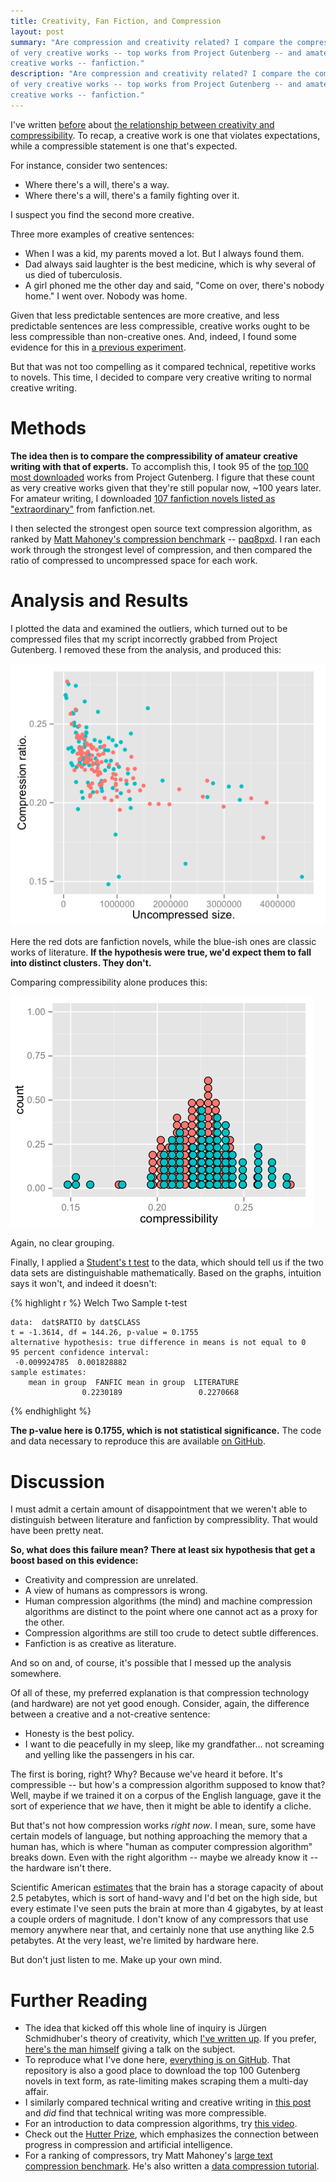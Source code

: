 ```yaml
---
title: Creativity, Fan Fiction, and Compression
layout: post
summary: "Are compression and creativity related? I compare the compressibility
of very creative works -- top works from Project Gutenberg -- and amateur
creative works -- fanfiction."
description: "Are compression and creativity related? I compare the compressibility
of very creative works -- top works from Project Gutenberg -- and amateur
creative works -- fanfiction."
---
```


I've written [before](http://rs.io/2014/03/20/creativity-literature-and-compression.html) about [the relationship between creativity and
compressibility](http://rs.io/2014/02/22/ju%CC%88rgen-schmidhuber-creativity.html). To recap, a creative work is one that violates expectations,
while a compressible statement is one that's expected.

For instance, consider two sentences:

* Where there's a will, there's a way.
* Where there's a will, there's a family fighting over it.

I suspect you find the second more creative.

Three more examples of creative sentences:

* When I was a kid, my parents moved a lot. But I always found them.
* Dad always said laughter is the best medicine, which is why several of us died
  of tuberculosis. 
* A girl phoned me the other day and said, "Come on over, there's nobody home."
  I went over. Nobody was home.
  
Given that less predictable sentences are more creative, and less
predictable sentences are less compressible, creative works ought to be less
compressible than non-creative ones. And, indeed, I found some evidence for this in [a previous
experiment](http://rs.io/2014/03/20/creativity-literature-and-compression.html).

But that was not too compelling as it compared technical,
repetitive works to novels. This time, I decided to compare very creative
writing to normal creative writing. 

# Methods

**The idea then is to compare the compressibility of amateur creative writing with
that of experts.** To accomplish this, I took 95 of the [top 100 most downloaded](http://www.gutenberg.org/browse/scores/top) works
from Project Gutenberg. I figure that these count as very creative works given that
they're still popular now, ~100 years later. For amateur writing, I downloaded
[107 fanfiction novels listed as "extraordinary"](https://www.fanfiction.net/community/Extraordinary-Fanfiction-Novels/85665/) from fanfiction.net.

I then selected the strongest open source text compression algorithm, as ranked
by [Matt Mahoney's compression benchmark](http://mattmahoney.net/dc/text.html)
-- [paq8pxd](https://github.com/robertseaton/paq8pxd). I ran each work through
the strongest level of compression, and then compared the ratio of compressed to
uncompressed space for each work. 

# Analysis and Results

I plotted the data and examined
the outliers, which turned out to be compressed files that my script incorrectly
grabbed from Project Gutenberg. I removed these from the analysis, and produced this:

![](/img/fanfic-graph1.png)

Here the red dots are fanfiction novels, while the blue-ish ones are
classic works of literature. **If the hypothesis were true, we'd expect them to
fall into distinct clusters. They don't.**

Comparing compressibility alone produces this:

![](/img/fanfic-graph2.png)

Again, no clear grouping.

Finally, I applied a
[Student's t test](http://en.wikipedia.org/wiki/Student%27s_t-test) to the data,
which should tell us if the two data sets are distinguishable
mathematically. Based on the graphs, intuition says it won't, and indeed it
doesn't:

{% highlight r %}
	Welch Two Sample t-test

    data:  dat$RATIO by dat$CLASS
    t = -1.3614, df = 144.26, p-value = 0.1755
    alternative hypothesis: true difference in means is not equal to 0
    95 percent confidence interval:
     -0.009924785  0.001828882
    sample estimates:
        mean in group  FANFIC mean in group  LITERATURE 
                    0.2230189                 0.2270668 
{% endhighlight %}

**The p-value here is 0.1755, which is not statistical significance.** The code and
data necessary to reproduce this are available
[on GitHub](https://github.com/robertseaton/fanfic-analysis).

# Discussion

I must admit a certain amount of disappointment that we weren't able to
distinguish between literature and fanfiction by compressiblity. That would have been pretty neat.

**So, what does this failure mean? There at least six hypothesis that get a
boost based on this evidence:**

* Creativity and compression are unrelated.
* A view of humans as compressors is wrong.
* Human compression algorithms (the mind) and machine compression algorithms are
  distinct to the point where one cannot act as a proxy for the other.
* Compression algorithms are still too crude to detect subtle differences.
* Fanfiction is as creative as literature.

And so on and, of course, it's possible that I messed up the analysis
somewhere.

Of all of these, my preferred explanation is that compression technology (and
hardware) are not
yet good enough. Consider, again, the difference between a creative
and a not-creative sentence:

* Honesty is the best policy.
* I want to die peacefully in my sleep, like my grandfather... not screaming and
  yelling like the passengers in his car.
  
The first is boring, right? Why? Because we've heard it before. It's
compressible -- but how's a compression algorithm supposed to know that? Well,
maybe if we trained it on a corpus of the English language, gave it the sort of
experience that *we* have, then it might be able to identify a cliche.

But that's not how compression works *right now*. I mean, sure, some have
certain models of language, but nothing approaching the memory that a human
has, which is where "human as computer compression algorithm" breaks
down. Even with the right algorithm -- maybe we already know it -- the
hardware isn't there. 

Scientific American [estimates](http://www.scientificamerican.com/article/what-is-the-memory-capacity/?page=1) that the brain has a storage capacity of about 2.5
petabytes, which  is sort of hand-wavy and I'd bet on the high side, but every
estimate I've seen puts the brain at more than 4 gigabytes, by at least a couple
orders of magnitude. I don't know of any compressors that use memory anywhere near that,
and certainly none that use anything like 2.5 petabytes. At the very least, we're limited by
hardware here. 

But don't just listen to me. Make up your own mind.

# Further Reading

* The idea that kicked off this whole line of inquiry is Jürgen Schmidhuber's
  theory of creativity, which
  [I've written up](http://rs.io/2014/02/22/ju%CC%88rgen-schmidhuber-creativity.html). If
  you prefer, [here's
  the man himself](http://vimeo.com/7441291) giving a talk on the subject.
* To reproduce what I've done here,
  [everything is on GitHub](https://github.com/robertseaton/fanfic-analysis). That
  repository is
  also a good place to download the top 100 Gutenberg novels in text form, as rate-limiting
  makes scraping them a multi-day affair.
* I similarly compared technical writing and creative writing in
  [this post](http://rs.io/2014/03/20/creativity-literature-and-compression.html)
  and *did* find that technical writing was more compressible.
* For an introduction to data compression algorithms, try
  [this video](http://www.infoq.com/presentations/zip-code).
* Check out the [Hutter Prize](http://www.hutter1.net/prize/hfaq.htm), which
  emphasizes the connection between progress in compression and artificial
  intelligence.
* For a ranking of compressors, try Matt Mahoney's
  [large text compression benchmark](http://mattmahoney.net/dc/text.html). He's
  also written a [data compression tutorial](http://mattmahoney.net/dc/dce.html). 
